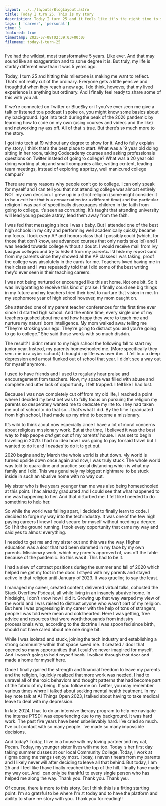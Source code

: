 ```yaml
---
layout: ../../layouts/BlogLayout.astro
title: Today I turn 25. This is my story
description: Today I turn 25 and it feels like it's the right time to share a little more of my story and how I got to where I am today.
tags: [ 'career', 'personal']
time: 3
featured: true
timestamp: 2025-07-08T02:39:03+00:00
filename: today-i-turn-25
---
```


I’ve had the wildest, most transformative 5 years. Like ever. And that may sound like an exaggeration and to some degree it is. But truly, my life is starkly different now than it was 5 years ago. 

Today, I turn 25 and hitting this milestone is making me want to reflect. That’s not really out of the ordinary. Everyone gets a little pensive and thoughtful when they reach a new age. I do think, however, that my lived experience is anything but ordinary. And I finally feel ready to share some of this with you all. 

If we’re connected on Twitter or BlueSky or if you’ve ever seen me give a talk or listened to a podcast I spoke on, you might know some basics about my background. I got into tech during the peak of the 2020 pandemic by learning how to code on my own (using courses and videos and the like) and networking my ass off. All of that is true. But there’s so much more to the story. 

I got into tech at 19 without any degree to show for it. And to fully explain my story, I think that’s the best place to start. What was a 19 year old doing sitting in her room, taking Codecademy courses and asking professionals questions on Twitter instead of going to college? What was a 20 year old doing working at big and small companies alike, writing content, leading team meetings, instead of exploring a spritzy, well manicured college campus? 

There are many reasons why people don’t go to college. I can only speak for myself and I can tell you that not attending college was almost entirely NOT my own decision. I grew up in a strict religion (some might consider it to be a cult but that is a conversation for a different time) and the particular religion I was part of specifically discourages children in the faith from going to college. It’s seen as corrupting. It’s taught that attending university will lead young people astray, lead them away from the faith. 

I was fed that messaging since I was a baby. But I attended one of the best high schools in my city and performing well academically quickly became my focus. I took every AP and honors class that I possibly could (which, for those that don’t know, are advanced courses that only nerds take lol) and I was headed towards college without a doubt. I would receive mail from Ivy League colleges and try to hide it from my parents. I’d hide my report card from my parents since they showed all the AP classes I was taking, proof the college was absolutely in the cards for me. Teachers loved having me in their class and I was repeatedly told that I did some of the best writing they’d ever seen in their teaching careers. 

I was not being nurtured or encouraged like this at home. Not one bit. So it was invigorating to receive this kind of praise. I finally could see big things in my future and my teachers tried their best to nurture that vision in me. In my sophomore year of high school however, my mom caught on. 

She attended one of my parent teacher conferences for the first time ever since I’d started high school. And the entire time, every single one of my teachers gushed about me and how happy they were to teach me and nurture my natural born intelligence. My mom walked away telling me “They’re stroking your ego. They’re going to distract you and you’re going to go to college.” She said those words with so much disdain. 

The result? I didn’t return to my high school the following fall to start my junior year. Instead, my parents homeschooled me. (More specifically they sent me to a cyber school.) I thought my life was over then. I fell into a deep depression and almost flunked out of school that year. I didn’t see a way out for myself anymore. 

I used to have friends and I used to regularly hear praise and encouragement from teachers. Now, my space was filled with abuse and complete and utter lack of opportunity. I felt trapped. I felt like I had lost. 

Because I was now completely cut off from my old life, I reached a point where I decided my best bet was to fully focus on pursuing the religion my parents so desperately wanted me to dedicate my life to. They had taken me out of school to do that so… that’s what I did. By the time I graduated from high school, I had made up my mind to become a missionary. 

It’s wild to think about now especially since I have a lot of moral concerns about religious missionary work. But at the time, I believed it was the best way to help people *and* get out of my parents’ house. I was set to begin traveling in 2020. I had no idea how I was going to pay for said travel but I wanted to do it and I *needed* to do it to get out. 

2020 begins and by March the whole world is shut down. My world is turned upside down once again and now, I was truly stuck. The whole world was told to quarantine and practice social distancing which is what my family and I did. This was genuinely my biggest nightmare: to be stuck inside in such an abusive home with no way out. 

My sister who is five years younger than me was also being homeschooled at this point. I had already graduated and I could see that what happened to me was happening to her. And that disturbed me. I felt like I needed to do something to help her. 

So while the world was falling apart, I decided to finally learn to code. I decided to forge my way into the tech industry. It was one of the few high paying careers I knew I could secure for myself without needing a degree. So I hit the ground running. I took every opportunity that came my way and said yes to almost everything. 

I needed to get me and my sister out and this was the way. Higher education was a door that had been slammed in my face by my own parents. Missionary work, which my parents approved of, was off the table because of the pandemic. So this was it. This had to be it. 

I had a slew of contract positions during the summer and fall of 2020 which helped me get my foot in the door. I stayed with my parents and stayed active in that religion until January of 2023. It was grueling to say the least. 

I managed my career, created content, delivered virtual talks, cohosted the Stack Overflow Podcast, all while living in an insanely abusive home. In hindsight, I don’t know how I did it. Growing up that way warped my view of the world and I was raised to distrust anyone who wasn’t part of my religion. But here I was progressing in my career with the help of tons of strangers, people I was told were mean and cold hearted. Here I was getting, free advice and resources that were worth thousands from industry processionals who, according to the doctrine I was spoon fed since birth, should not have cared about me one single bit. 

While I was isolated and stuck, joining the tech industry and establishing a strong community within that space saved me. It created a door that opened so many opportunities that I could’ve never imagined for myself. And I wasn’t going to hold myself back. I walked through that door and made a home for myself here. 

Once I finally gained the strength and financial freedom to leave my parents and the religion, I quickly realized that more work was needed. I had to unravel all of the toxic behaviors and thought patterns that had become part of the fabric of my being. If you follow me on Twitter, you may remember various times where I talked about seeking mental health treatment. In my key note talk at All Things Open 2023, I talked about having to take medical leave to deal with my depression. 

In late 2024, I had to do an intensive therapy program to help me navigate the intense PTSD I was experiencing due to my background. It was hard work. The past five years have been unbelievably hard. I’ve cried so much. I’ve cut contact with so many people. I’ve made so many impossible decisions. 

And today? Today, I live in a house with my loving partner and my cat, Pecan. Today, my younger sister lives with me too. Today is her first day taking summer classes at our local Community College. Today, I work at Figma doing the things I enjoy most. Today, I haven’t heard from my parents and I likely never will after deciding to leave all that behind. But today, I am 25 and I feel like I have finally reached the top of the hill. I finally have made my way out. And I can only be thankful to every single person who has helped me along the way. Thank you. Thank you. Thank you. 

Of course, there is more to this story. But I think this is a fitting starting point. I’m so grateful to be where I'm at today and to have the platform and ability to share my story with you. Thank you for reading!!